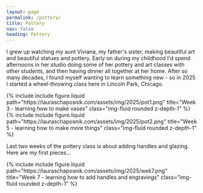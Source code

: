 ```yaml
---
layout: page
permalink: /pottery/
title: Pottery
nav: false
heading: Pottery
---
```


I grew up watching my aunt Viviana, my father's sister, making beautiful art and beautiful statues and pottery. Early on during my childhood I'd spend afternoons in her studio doing some of her pottery and art classes with other students, and then having dinner all together at her home. After so many decades, I found myself wanting to learn something new - so in 2025 I started a wheel-throwing class here in Lincoln Park, Chicago.  


<div class="row">
    <div class="col-sm mt-3 mt-md-0">
 {% include include figure.liquid path="https://lauraschaposnik.com/assets/img/2025/pot1.png" title="Week 3 - learning how to make vases" class="img-fluid rounded z-depth-1" %}
     </div>
</div>


<div class="row">
    <div class="col-sm mt-3 mt-md-0">
 {% include include figure.liquid path="https://lauraschaposnik.com/assets/img/2025/pot2.png" title="Week 5 - learning how to make more things" class="img-fluid rounded z-depth-1" %}
     </div>
</div>

Last two weeks of the pottery class is about adding handles and glazing. Here are my first pieces... 
 
 <div class="row">
    <div class="col-sm mt-3 mt-md-0">
 {% include include figure.liquid path="https://lauraschaposnik.com/assets/img/2025/wek7.png" title="Week 7 - learning how to add handles and engravings" class="img-fluid rounded z-depth-1" %}
     </div>
</div>